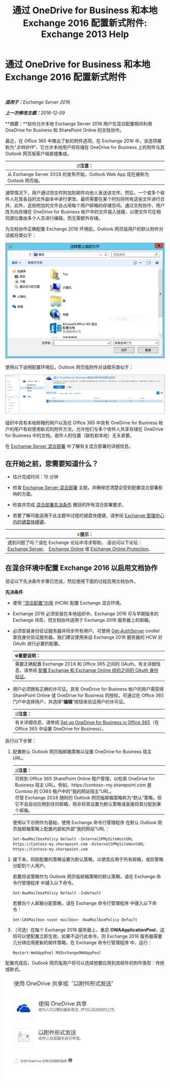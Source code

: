 ﻿---
title: '通过 OneDrive for Business 和本地 Exchange 2016 配置新式附件: Exchange 2013 Help'
TOCTitle: 通过 OneDrive for Business 和本地 Exchange 2016 配置新式附件
ms:assetid: 799518aa-7cfe-4708-92ee-98057ff168f5
ms:mtpsurl: https://technet.microsoft.com/zh-cn/library/Mt589761(v=EXCHG.150)
ms:contentKeyID: 70318045
ms.date: 01/11/2018
mtps_version: v=EXCHG.150
ms.translationtype: HT
---

# 通过 OneDrive for Business 和本地 Exchange 2016 配置新式附件

 

_<strong>适用于：</strong>Exchange Server 2016_

_<strong>上一次修改主题：</strong>2016-12-09_

**摘要：**如何允许本地 Exchange Server 2016 用户在混合配置期间利用 OneDrive for Business 和 SharePoint Online 的文档协作。

最近，在 Office 365 中推出了新的附件选项。在 Exchange 2016 中，该选项被称为“*文档协作*”，它允许本地用户将存储在 OneDrive for Business 上的附件与其 Outlook 网页版客户端直接集成。

<table>
<thead>
<tr class="header">
<th><img src="images/Dn986544.note(EXCHG.150).gif" title="注意" alt="注意" />注意：</th>
</tr>
</thead>
<tbody>
<tr class="odd">
<td>从 Exchange Server 2016 的发布开始，Outlook Web App 现在被称为 Outlook 网页版。</td>
</tr>
</tbody>
</table>


通常情况下，用户通过将文件附加到邮件向他人发送该文件。然后，一个或多个收件人在其各自的文件副本中进行更改，最终需要在某个时刻将所有这些文件进行合并。此外，这些附加的文件会占用每个用户邮箱的存储空间。通过文档协作，用户改为向存储在 OneDrive for Business 帐户中的文件插入链接，以使文件可在相同源位置由多个人员进行编辑，而无需额外存储。

为文档协作正确配置 Exchange 2016 环境前，Outlook 网页版用户的默认附件对话框将类似于：

![传统附件对话框](images/Mt589761.f8c74d70-42f9-48c6-b263-ce6cef8591a8(EXCHG.150).png "传统附件对话框")

使用以下说明配置环境后，Outlook 网页版附件对话框将类似于：

![已启用现代附件的附件对话框](images/Mt589761.89eeae65-ce3a-4c47-b57e-db734a1de95b(EXCHG.150).png "已启用现代附件的附件对话框")

组织中具有本地邮箱的用户以及在 Office 365 中具有 OneDrive for Business 帐户的用户有权使用新式的附件方法，允许他们与多个收件人共享存储在 OneDrive for Business 中的文档。收件人的位置（联机和本地）无关紧要。

在 [Exchange Server 混合部署](exchange-server-hybrid-deployments-exchange-2013-help.md) 中了解有关混合部署的详细信息。

## 在开始之前，您需要知道什么？

  - 估计完成时间：15 分钟

  - 检查 [Exchange Server 混合部署](exchange-server-hybrid-deployments-exchange-2013-help.md) 主题，并确保您清楚会受到配置混合部署影响的方面。

  - 检查并完成 [混合部署先决条件](hybrid-deployment-prerequisites-exchange-2013-help.md) 概括的所有混合部署要求。

  - 若要了解可能适用于此主题中过程的键盘快捷键，请参阅 [Exchange 管理中心内的键盘快捷键](https://technet.microsoft.com/zh-cn/library/jj150484\(v=exchg.150\))。

<table>
<thead>
<tr class="header">
<th><img src="images/JJ659053.tip(EXCHG.150).gif" title="提示" alt="提示" />提示：</th>
</tr>
</thead>
<tbody>
<tr class="odd">
<td>遇到问题了吗？请在 Exchange 论坛中寻求帮助。 请访问以下论坛：<a href="https://go.microsoft.com/fwlink/p/?linkid=60612">Exchange Server</a>、 <a href="https://go.microsoft.com/fwlink/p/?linkid=267542">Exchange Online</a> 或 <a href="https://go.microsoft.com/fwlink/p/?linkid=285351">Exchange Online Protection</a>。</td>
</tr>
</tbody>
</table>


## 在混合环境中配置 Exchange 2016 以启用文档协作

验证以下先决条件步骤已完成，然后使用下面的过程启用文档协作。

**先决条件**

  - 使用 [“混合配置”向导](hybrid-configuration-wizard-exchange-2013-help.md) (HCW) 配置 Exchange 混合环境。

  - Exchange 2016 必须安装在本地组织中。Exchange 2016 可与早期版本的 Exchange 共存，但文档协作适用于 Exchange 2016 服务器上的邮箱。

  - 必须安装身份验证服务器并同步所有用户。可使用 [Get-AuthServer](https://technet.microsoft.com/zh-cn/library/jj218613\(v=exchg.150\)) cmdlet 查找身份验证服务器。我们建议使用来自 Exchange 2016 服务器的 HCW 对 OAuth 进行必要的配置。
    
    <table>
    <thead>
    <tr class="header">
    <th><img src="images/Dn151302.important(EXCHG.150).gif" title="重要说明" alt="重要说明" />重要说明：</th>
    </tr>
    </thead>
    <tbody>
    <tr class="odd">
    <td>需要正确配置 Exchange 2016 和 Office 365 之间的 OAuth。有关详细信息，请参阅 <a href="https://technet.microsoft.com/zh-cn/library/dn594521(v=exchg.150)">配置 Exchange 和 Exchange Online 组织之间的 OAuth 身份验证</a>。</td>
    </tr>
    </tbody>
    </table>


  - 用户必须拥有正确的许可证。具有 OneDrive for Business 帐户的用户需获得 SharePoint Online 或 OneDrive for Business 的授权。可通过在 Office 365 门户中选择用户，并选择“**编辑**”按钮来验证用户的许可证。
    
    <table>
    <thead>
    <tr class="header">
    <th><img src="images/Dn986544.note(EXCHG.150).gif" title="注意" alt="注意" />注意：</th>
    </tr>
    </thead>
    <tbody>
    <tr class="odd">
    <td>有关详细信息，请参阅 <a href="http://go.microsoft.com/fwlink/p/?linkid=627455">Set up OneDrive for Business in Office 365</a>（在 Office 365 中设置 OneDrive for Business）。</td>
    </tr>
    </tbody>
    </table>


执行以下步骤：

1.  配置默认 Outlook 网页版邮箱策略以设置 OneDrive for Business 宿主 URL。
    
    <table>
    <thead>
    <tr class="header">
    <th><img src="images/Dn986544.note(EXCHG.150).gif" title="注意" alt="注意" />注意：</th>
    </tr>
    </thead>
    <tbody>
    <tr class="odd">
    <td>可转到 Office 365 SharePoint Online 租户管理，以检索 OneDrive for Business 宿主 URL。例如，https://contoso-my.sharepoint.com 是 Contoso 的 O365 租户中的“我的网站宿主”URL。<br />
    尽管 Exchange 2016 随附的 Outlook 网页版邮箱策略称为“默认”策略，但它不会自动应用到任何邮箱，除非将其设置为默认策略或直接将其分配到某个邮箱。</td>
    </tr>
    </tbody>
    </table>
    
    使用以下示例作为基础，使用 Exchange 命令行管理程序 在默认 Outlook 网页版邮箱策略上配置内部和外部“我的网站”URL：
    
        Set-OwaMailboxPolicy Default -InternalSPMySiteHostURL https://Contoso-my.sharepoint.com -ExternalSPMySiteHostURL https://Contoso-my.sharepoint.com

2.  接下来，将刚配置的策略设置为默认策略，以使其应用于所有邮箱，或将策略分配到个人用户。
    
    若要将该策略作为 Outlook 网页版邮箱策略的默认策略，请在 Exchange 命令行管理程序 中键入以下命令。
    
        Set-OwaMailboxPolicy Default -IsDefault 
    
    若要向个人邮箱分配策略，请在 Exchange 命令行管理程序 中键入以下命令：
    
        Set-CASMailbox <user mailbox> -OwaMailboxPolicy Default

3.  （可选）在每个 Exchange 2016 服务器上，重启 **OWAApplicationPool**，这将可以使配置立即生效。如果不运行此命令，则 Exchange 2016 服务器需要几分钟应用更新的邮件策略。在 Exchange 命令行管理程序 中，运行：
    
        Restart-WebAppPool MSExchangeOWAAppPool

配置完成后，Outlook 网页版用户将可以选择想要应用到其邮件的附件类型：传统或新式。

![附件选项对话框，“使用 OneDrive 共享”或“以附件形式发送”](images/Mt589761.7d2f27c2-3638-479a-a577-029ac61e7d95(EXCHG.150).png "附件选项对话框，“使用 OneDrive 共享”或“以附件形式发送”")

